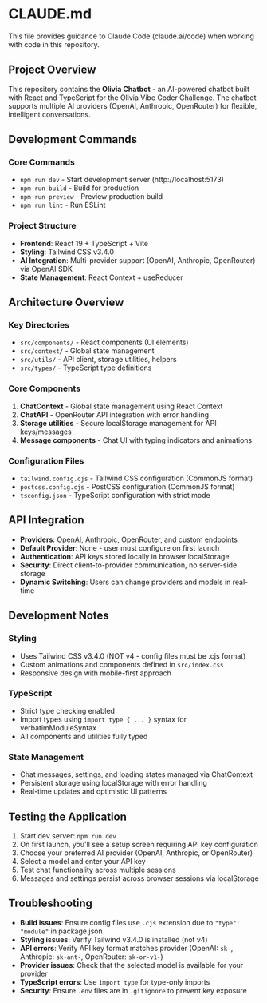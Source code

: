 # CLAUDE.md

This file provides guidance to Claude Code (claude.ai/code) when working with code in this repository.

## Project Overview

This repository contains the **Olivia Chatbot** - an AI-powered chatbot built with React and TypeScript for the Olivia Vibe Coder Challenge. The chatbot supports multiple AI providers (OpenAI, Anthropic, OpenRouter) for flexible, intelligent conversations.

## Development Commands

### Core Commands
- `npm run dev` - Start development server (http://localhost:5173)
- `npm run build` - Build for production 
- `npm run preview` - Preview production build
- `npm run lint` - Run ESLint

### Project Structure
- **Frontend**: React 19 + TypeScript + Vite
- **Styling**: Tailwind CSS v3.4.0
- **AI Integration**: Multi-provider support (OpenAI, Anthropic, OpenRouter) via OpenAI SDK
- **State Management**: React Context + useReducer

## Architecture Overview

### Key Directories
- `src/components/` - React components (UI elements)
- `src/context/` - Global state management
- `src/utils/` - API client, storage utilities, helpers
- `src/types/` - TypeScript type definitions

### Core Components
1. **ChatContext** - Global state management using React Context
2. **ChatAPI** - OpenRouter API integration with error handling
3. **Storage utilities** - Secure localStorage management for API keys/messages
4. **Message components** - Chat UI with typing indicators and animations

### Configuration Files
- `tailwind.config.cjs` - Tailwind CSS configuration (CommonJS format)
- `postcss.config.cjs` - PostCSS configuration (CommonJS format)
- `tsconfig.json` - TypeScript configuration with strict mode

## API Integration

- **Providers**: OpenAI, Anthropic, OpenRouter, and custom endpoints
- **Default Provider**: None - user must configure on first launch
- **Authentication**: API keys stored locally in browser localStorage
- **Security**: Direct client-to-provider communication, no server-side storage
- **Dynamic Switching**: Users can change providers and models in real-time

## Development Notes

### Styling
- Uses Tailwind CSS v3.4.0 (NOT v4 - config files must be .cjs format)
- Custom animations and components defined in `src/index.css`
- Responsive design with mobile-first approach

### TypeScript
- Strict type checking enabled
- Import types using `import type { ... }` syntax for verbatimModuleSyntax
- All components and utilities fully typed

### State Management
- Chat messages, settings, and loading states managed via ChatContext
- Persistent storage using localStorage with error handling
- Real-time updates and optimistic UI patterns

## Testing the Application

1. Start dev server: `npm run dev`
2. On first launch, you'll see a setup screen requiring API key configuration
3. Choose your preferred AI provider (OpenAI, Anthropic, or OpenRouter)
4. Select a model and enter your API key
5. Test chat functionality across multiple sessions
6. Messages and settings persist across browser sessions via localStorage

## Troubleshooting

- **Build issues**: Ensure config files use `.cjs` extension due to `"type": "module"` in package.json
- **Styling issues**: Verify Tailwind v3.4.0 is installed (not v4)
- **API errors**: Verify API key format matches provider (OpenAI: `sk-`, Anthropic: `sk-ant-`, OpenRouter: `sk-or-v1-`)
- **Provider issues**: Check that the selected model is available for your provider
- **TypeScript errors**: Use `import type` for type-only imports
- **Security**: Ensure `.env` files are in `.gitignore` to prevent key exposure